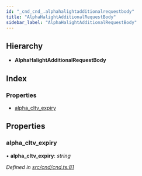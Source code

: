 ```yaml
---
id: "_cnd_cnd_.alphahalightadditionalrequestbody"
title: "AlphaHalightAdditionalRequestBody"
sidebar_label: "AlphaHalightAdditionalRequestBody"
---
```


## Hierarchy

* **AlphaHalightAdditionalRequestBody**

## Index

### Properties

* [alpha_cltv_expiry](_cnd_cnd_.alphahalightadditionalrequestbody.md#alpha_cltv_expiry)

## Properties

###  alpha_cltv_expiry

• **alpha_cltv_expiry**: *string*

*Defined in [src/cnd/cnd.ts:81](https://github.com/comit-network/comit-js-sdk/blob/a4cf34a/src/cnd/cnd.ts#L81)*
